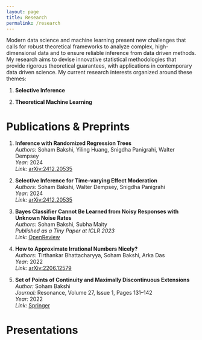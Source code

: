 ```yaml
---
layout: page
title: Research
permalink: /research
---
```


Modern data science and machine learning present new challenges that calls for robust theoretical frameworks to analyze complex, high-dimensional data and to ensure reliable inference from data driven methods. My research aims to devise innovative statistical methodologies that provide rigorous theoretical guarantees, with applications in contemporary data driven science. My current research interests organized around these themes: 

1. **Selective Inference**

2. **Theoretical Machine Learning**

# Publications & Preprints

1. **Inference with Randomized Regression Trees**  
   *Authors:* Soham Bakshi, Yiling Huang, Snigdha Panigrahi, Walter Dempsey  
   *Year:* 2024  
   *Link:* [arXiv:2412.20535](https://arxiv.org/abs/2412.20535)

2. **Selective Inference for Time-varying Effect Moderation**  
   *Authors:* Soham Bakshi, Walter Dempsey, Snigdha Panigrahi  
   *Year:* 2024  
   *Link:* [arXiv:2412.20535](https://arxiv.org/abs/2411.15908)

3. **Bayes Classifier Cannot Be Learned from Noisy Responses with Unknown Noise Rates**  
   *Authors:* Soham Bakshi, Subha Maity  
   *Published as a Tiny Paper at ICLR 2023*  
   *Link:* [OpenReview](https://openreview.net/forum?id=U4o5iSWSaD)

4. **How to Approximate Irrational Numbers Nicely?**  
   *Authors:* Tirthankar Bhattacharyya, Soham Bakshi, Arka Das  
   *Year:* 2022  
   *Link:* [arXiv:2206.12579](https://arxiv.org/abs/2206.12579)

5. **Set of Points of Continuity and Maximally Discontinuous Extensions**  
   *Author:* Soham Bakshi  
   *Journal:* Resonance, Volume 27, Issue 1, Pages 131–142  
   *Year:* 2022  
   *Link:* [Springer](https://doi.org/10.1007/s12045-022-1298-1)


# Presentations
